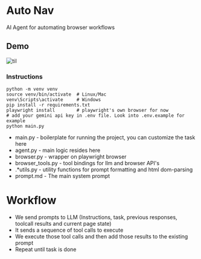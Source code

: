# Auto Nav
AI Agent for automating browser workflows

## Demo
 
 ![til](./assets/AI_Agent_Demo_2.gif)



### Instructions

```
python -m venv venv
source venv/bin/activate  # Linux/Mac
venv\Scripts\activate     # Windows
pip install -r requirements.txt
playwright install        # playwright's own browser for now
# add your gemini api key in .env file. Look into .env.example for example
python main.py
```



- main.py - boilerplate for running the project, you can customize the task here
- agent.py - main logic resides here
- browser.py - wrapper on playwright browser
- browser_tools.py - tool bindings for llm and browser API's
- .*utils.py - utility functions for prompt formatting and html dom-parsing 
- prompt.md - The main system prompt


# Workflow
- We send prompts to LLM (Instructions, task, previous responses, toolcall results and current page state)
- It sends a sequence of tool calls to execute
- We execute those tool calls and then add those results to the existing prompt
- Repeat until task is done

